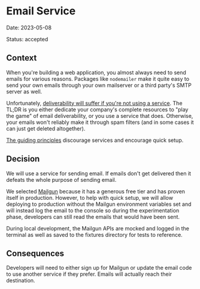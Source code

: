 # Email Service

Date: 2023-05-08

Status: accepted

## Context

When you're building a web application, you almost always need to send emails
for various reasons. Packages like `nodemailer` make it quite easy to send your
own emails through your own mailserver or a third party's SMTP server as well.

Unfortunately,
[deliverability will suffer if you're not using a service](https://cfenollosa.com/blog/after-self-hosting-my-email-for-twenty-three-years-i-have-thrown-in-the-towel-the-oligopoly-has-won.html).
The TL;DR is you either dedicate your company's complete resources to "play the
game" of email deliverability, or you use a service that does. Otherwise, your
emails won't reliably make it through spam filters (and in some cases it can
just get deleted altogether).

[The guiding principles](https://github.com/epicweb-dev/epic-stack/blob/main/docs/guiding-principles.md)
discourage services and encourage quick setup.

## Decision

We will use a service for sending email. If emails don't get delivered then it
defeats the whole purpose of sending email.

We selected [Mailgun](https://www.mailgun.com/) because it has a generous free
tier and has proven itself in production. However, to help with quick setup, we
will allow deploying to production without the Mailgun environment variables set
and will instead log the email to the console so during the experimentation
phase, developers can still read the emails that would have been sent.

During local development, the Mailgun APIs are mocked and logged in the terminal
as well as saved to the fixtures directory for tests to reference.

## Consequences

Developers will need to either sign up for Mailgun or update the email code to
use another service if they prefer. Emails will actually reach their
destination.
